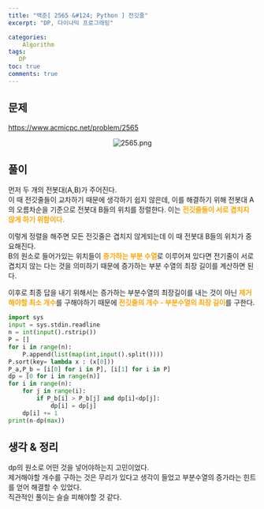 ```yaml
---
title: "백준[ 2565 &#124; Python ] 전깃줄"
excerpt: "DP, 다이나믹 프로그래밍"

categories:
    Algorithm
tags:
   DP
toc: true
comments: true
---
```


<style type = 'text/css'>
    .o{
    font-weight: bold;
    color:orange;
    }

</style>

## 문제  
<https://www.acmicpc.net/problem/2565>
<p align = "center"><img alt = "2565.png" src = "../../assets/images/boj/2565.png"></p>  

## 풀이  
먼저 두 개의 전봇대(A,B)가 주어진다.  
이 때 전깃줄들이 교차하기 때문에 생각하기 쉽지 않은데, 이를 해결하기 위해 전봇대 A의 오름차순을 기준으로 전봇대 B들의 위치를 정렬한다. 이는 <span class ="o"> 전깃줄들이 서로 겹치지 않게 하기 위함이다.</span>  
  
이렇게 정렬을 해주면 모든 전깃줄은 겹치지 않게되는데  이 때 전봇대 B들의 위치가 중요해진다.  
B의 원소로 들어가있는 위치들이 <span class = "o"> 증가하는 부분 수열</span>로 이루어져 있다면 전기줄이 서로 겹치지 않는 다는 것을 의미하기 때문에 증가하는 부분 수열의 최장 길이를 계산하면 된다.  
  
이후로 최종 답을 내기 위해서는 증가하는 부분수열의 최장길이를 내는 것이 아닌 <span class ="o">제거해야할 최소 개수</span>를 구해야하기 때문에 <span class = "o">전깃줄의 개수 - 부분수열의 최장 길이</span>를 구한다.

```python  
import sys
input = sys.stdin.readline
n = int(input().rstrip())
P = []
for i in range(n):
    P.append(list(map(int,input().split())))
P.sort(key= lambda x : (x[0]))
P_a,P_b = [i[0] for i in P], [i[1] for i in P]
dp = [0 for i in range(n)]
for i in range(n):
    for j in range(i):
        if P_b[i] > P_b[j] and dp[i]<dp[j]:
            dp[i] = dp[j]
    dp[i] += 1
print(n-dp(max))

```
## 생각 & 정리  
dp의 원소로 어떤 것을 넣어야하는지 고민이었다.  
제거해야할 개수를 구하는 것은 무리가 있다고 생각이 들었고 부분수열의 증가라는 힌트를 얻어 해결할 수 있었다.  
직관적인 풀이는 슬슬 피해야할 것 같다.